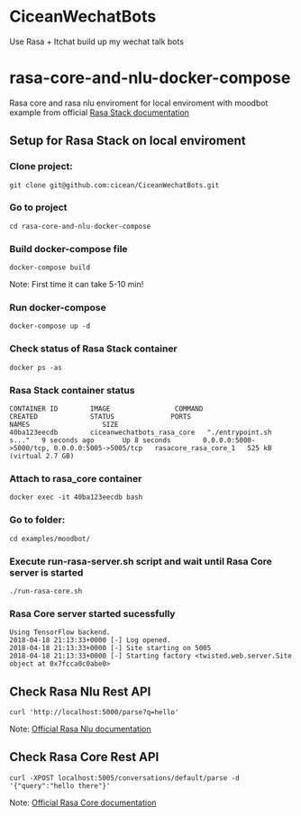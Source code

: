 # CiceanWechatBots
Use Rasa + Itchat build up my wechat talk bots

# rasa-core-and-nlu-docker-compose
Rasa core and rasa nlu enviroment for local enviroment with moodbot example from official [Rasa Stack documentation](http://rasa.com/)


## Setup for Rasa Stack on local enviroment


### Clone project:
```
git clone git@github.com:cicean/CiceanWechatBots.git
```

### Go to project
```
cd rasa-core-and-nlu-docker-compose
```

### Build docker-compose file
```
docker-compose build
```
Note: First time it can take 5-10 min!


### Run docker-compose
```
docker-compose up -d
```

### Check status of Rasa Stack container
```
docker ps -as
```

### Rasa Stack container status
```
CONTAINER ID        IMAGE                COMMAND                  CREATED             STATUS              PORTS                                            NAMES                  SIZE
40ba123eecdb        ciceanwechatbots_rasa_core   "./entrypoint.sh s..."   9 seconds ago       Up 8 seconds        0.0.0.0:5000->5000/tcp, 0.0.0.0:5005->5005/tcp   rasacore_rasa_core_1   525 kB (virtual 2.7 GB)
```

### Attach to rasa_core container
```
docker exec -it 40ba123eecdb bash
```

### Go to folder:
```
cd examples/moodbot/
```

### Execute run-rasa-server.sh script and wait until Rasa Core server is started
```
./run-rasa-core.sh
```

### Rasa Core server started sucessfully
```
Using TensorFlow backend.
2018-04-18 21:13:33+0000 [-] Log opened.
2018-04-18 21:13:33+0000 [-] Site starting on 5005
2018-04-18 21:13:33+0000 [-] Starting factory <twisted.web.server.Site object at 0x7fcca0c0abe0>
```


## Check Rasa Nlu Rest API
```
curl 'http://localhost:5000/parse?q=hello'
```
Note: [Official Rasa Nlu documentation](https://nlu.rasa.com/http.html)

## Check Rasa Core Rest API
```
curl -XPOST localhost:5005/conversations/default/parse -d '{"query":"hello there"}'
```
Note: [Official Rasa Core documentation](https://core.rasa.com/http.html)








